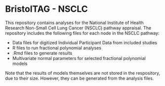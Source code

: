 # BristolTAG - NSCLC

This repository contains analyses for the National Institute of Health Research Non-Small Cell Lung Cancer (NSCLC) pathway appraisal. The repository includes the following files for each node in the NSCLC pathway:

* Data files for digitized Individual Participant Data from included studies
* R files to run fractional polynomial analyses
* .Rmd files to generate results
* Multivariate normal parameters for selected fractional polynomial models

Note that the results of models themselves are not stored in the respository, due to their size. However, they can be generated from the analysis files.
